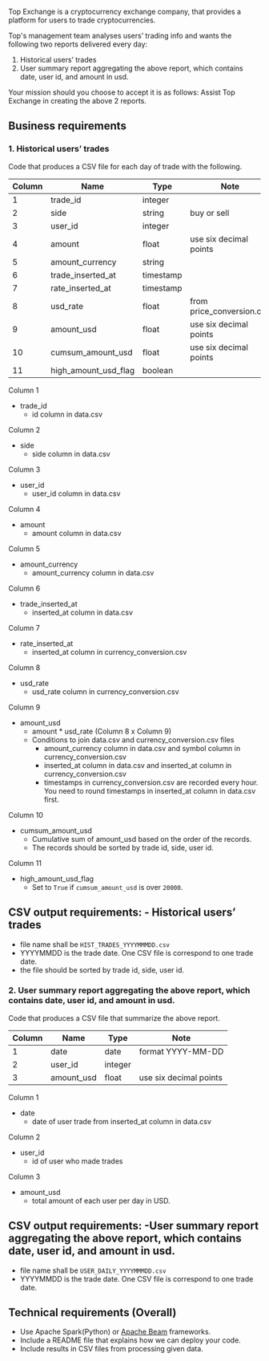 Top Exchange is a cryptocurrency exchange company, that provides a platform for users to trade cryptocurrencies. 


Top's management team analyses users’ trading info and wants the following two reports delivered every day:

1. Historical users’ trades
2. User summary report aggregating the above report, which contains date, user id, and amount in usd.


Your mission should you choose to accept it is as follows:
    Assist Top Exchange in creating the above 2 reports.



## Business requirements

### 1. Historical users’ trades

Code that produces a CSV file for each day of trade with the following.

| Column | Name                 | Type      | Note                      |
|--------|----------------------|-----------|---------------------------|
| 1      | trade_id             | integer   |                           |
| 2      | side                 | string    | buy or sell               |
| 3      | user_id              | integer   |                           |
| 4      | amount               | float     | use six decimal points    |
| 5      | amount_currency      | string    |                           |
| 6      | trade_inserted_at    | timestamp |                           |
| 7      | rate_inserted_at    | timestamp |                           |
| 8      | usd_rate             | float     | from price_conversion.csv |
| 9      | amount_usd           | float     | use six decimal points    |
| 10     | cumsum_amount_usd    | float     | use six decimal points    |
| 11     | high_amount_usd_flag | boolean   |                           |

Column 1

* trade_id
  * id column in data.csv

Column 2

* side
  * side column in data.csv

Column 3

* user_id
  * user_id column in data.csv

Column 4

* amount
  * amount column in data.csv

Column 5

* amount_currency
  * amount_currency column in data.csv

Column 6

* trade_inserted_at
  * inserted_at column in data.csv

Column 7

* rate_inserted_at
  * inserted_at column in currency_conversion.csv

Column 8

* usd_rate
  * usd_rate column in currency_conversion.csv

Column 9

* amount_usd
  * amount * usd_rate (Column 8 x Column 9)
  * Conditions to join data.csv and currency_conversion.csv files
    * amount_currency column in data.csv and symbol column in currency_conversion.csv
    * inserted_at column in data.csv and inserted_at column in currency_conversion.csv
    * timestamps in currency_conversion.csv are recorded every hour. You need to round timestamps in inserted_at column in data.csv first.
  

Column 10

* cumsum_amount_usd
  * Cumulative sum of amount_usd based on the order of the records.
  * The records should be sorted by trade id, side, user id.

Column 11

* high_amount_usd_flag
  * Set to `True` if `cumsum_amount_usd` is over `20000`.


## CSV output requirements: - Historical users’ trades
- file name shall be `HIST_TRADES_YYYYMMMDD.csv`
- YYYYMMDD is the trade date. One CSV file is correspond to one trade date.
- the file should be sorted by trade id, side, user id.

  









### 2. User summary report aggregating the above report, which contains date, user id, and amount in usd.


Code that produces a CSV file that summarize the above report.

| Column | Name       | Type    | Note                   |
|--------|------------|---------|------------------------|
| 1      | date       | date    | format YYYY-MM-DD      |
| 2      | user_id    | integer |                        |
| 3      | amount_usd | float   | use six decimal points |


Column 1

* date
  * date of user trade from inserted_at column in data.csv
  
Column 2

* user_id
  * id of user who made trades
  
Column 3

* amount_usd
  * total amount of each user per day in USD.
  

## CSV output requirements: -User summary report aggregating the above report, which contains date, user id, and amount in usd.
- file name shall be `USER_DAILY_YYYYMMMDD.csv`
- YYYYMMDD is the trade date. One CSV file is correspond to one trade date.



## Technical requirements (Overall)

-  Use Apache Spark(Python) or [Apache Beam](https://beam.apache.org/) frameworks.
-  Include a README file that explains how we can deploy your code.
-  Include results in CSV files from processing given data.


